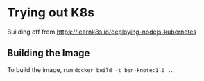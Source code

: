 # Trying out K8s

Building off from https://learnk8s.io/deploying-nodejs-kubernetes

## Building the Image

To build the image, run `docker build -t ben-knote:1.0 .`.
